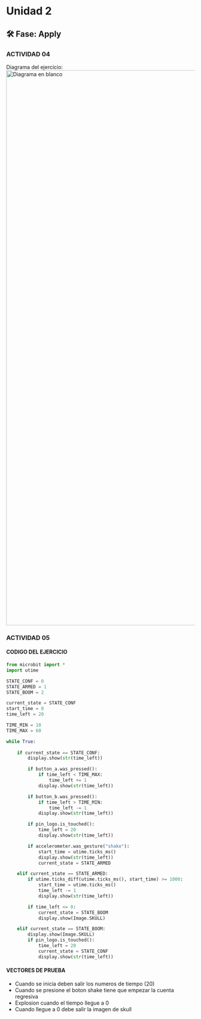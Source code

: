 # Unidad 2


## 🛠 Fase: Apply

### ACTIVIDAD 04
Diagrama del ejercicio:
<img width="1840" height="1480" alt="Diagrama en blanco" src="https://github.com/user-attachments/assets/0a51a857-14f9-4d5f-a288-69578a99d3f9" />

### ACTIVIDAD 05
#### CODIGO DEL EJERCICIO
````.py
from microbit import *
import utime

STATE_CONF = 0
STATE_ARMED = 1
STATE_BOOM = 2

current_state = STATE_CONF
start_time = 0
time_left = 20  

TIME_MIN = 10
TIME_MAX = 60

while True:
    
    if current_state == STATE_CONF:
        display.show(str(time_left))

        if button_a.was_pressed():
            if time_left < TIME_MAX:
                time_left += 1
            display.show(str(time_left))

        if button_b.was_pressed():
            if time_left > TIME_MIN:
                time_left -= 1
            display.show(str(time_left))

        if pin_logo.is_touched():
            time_left = 20
            display.show(str(time_left))

        if accelerometer.was_gesture("shake"):
            start_time = utime.ticks_ms()
            display.show(str(time_left))
            current_state = STATE_ARMED

    elif current_state == STATE_ARMED:
        if utime.ticks_diff(utime.ticks_ms(), start_time) >= 1000:
            start_time = utime.ticks_ms()
            time_left -= 1
            display.show(str(time_left))

        if time_left <= 0:
            current_state = STATE_BOOM
            display.show(Image.SKULL)

    elif current_state == STATE_BOOM:
        display.show(Image.SKULL)
        if pin_logo.is_touched():
            time_left = 20
            current_state = STATE_CONF
            display.show(str(time_left))
````

#### VECTORES DE PRUEBA

- Cuando se inicia deben salir los numeros de tiempo (20)
- Cuando se presione el boton shake tiene que empezar la cuenta regresiva
- Explosion cuando el tiempo llegue a 0
- Cuando llegue a 0 debe salir la imagen de skull



